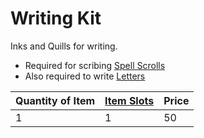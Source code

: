 # Writing Kit

Inks and Quills for writing.

- Required for scribing [Spell Scrolls](../../../../Magic/Spellcasting/Spell%20Scrolls.md)
- Also required to write [Letters](../25%20Coins/Letter%20Kit.md)

| Quantity of Item | [Item Slots](../../../../../Player%20Characters/Derived%20Statistics/Item%20Slots.md) | Price |
| ---------------- | ------------------------------------------------------------------------------------- | ----- |
| 1                | 1                                                                                     | 50    |
